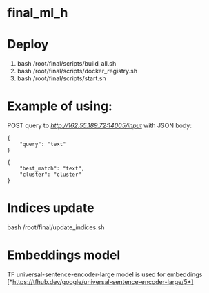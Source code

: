 # final_ml_h

# Deploy
1. bash /root/final/scripts/build_all.sh
2. bash /root/final/scripts/docker_registry.sh
3. bash /root/final/scripts/start.sh

# Example of using:
POST query to *http://162.55.189.72:14005/input* with JSON body:
```
{
    "query": "text"
}
```
```
{
    "best_match": "text",
    "cluster": "cluster"
}
```
# Indices update
bash /root/final/update_indices.sh

# Embeddings model
TF universal-sentence-encoder-large model is used for embeddings [*https://tfhub.dev/google/universal-sentence-encoder-large/5*]
